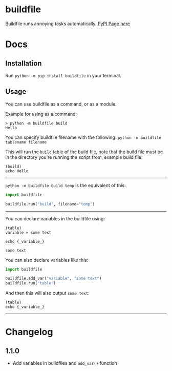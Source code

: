# buildfile
Buildfile runs annoying tasks automatically. [PyPI Page here](https://pypi.org/project/buildfile/)

# Docs

## Installation

Run `python -m pip install buildfile` in your terminal.

## Usage

You can use buildfile as a command, or as a module.

Example for using as a command:
```
> python -m buildfile build
Hello
```
You can specify buildfile filename with the following: `python -m buildfile tablename filename`

This will run the `build` table of the build file, note that the build file must be in the directory you're running the script from, example build file:

```
(build)
echo Hello
```

---

`python -m buildfile build temp` is the equivalent of this:

```py
import buildfile

buildfile.run("build", filename="temp")
```

---

You can declare variables in the buildfile using:
```
(table)
variable = some text

echo {_variable_}
```
`some text`

You can also declare variables like this:
```py
import buildfile

buildfile.add_var("variable", "some text")
buildfile.run("table")
```

And then this will also output `some text`:
```
(table)
echo {_variable_}
```

---

# Changelog
## 1.1.0
- Add variables in buildfiles and `add_var()` function